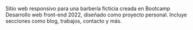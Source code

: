Sitio web responsivo para una barbería ficticia creada en Bootcamp Desarrollo web front-end 2022, diseñado como proyecto personal. Incluye secciones como blog, trabajos, contacto y más.
